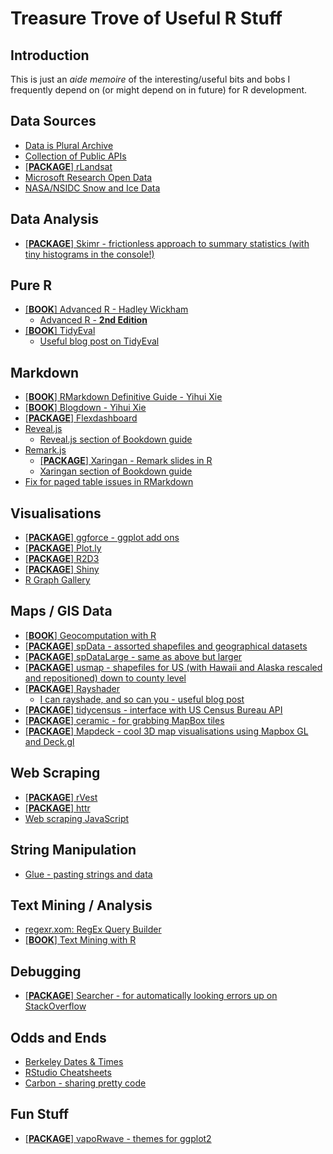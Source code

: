 # Treasure Trove of Useful R Stuff

## Introduction
This is just an _aide memoire_ of the interesting/useful bits and bobs I frequently depend on (or might depend on in future) for R development.

## Data Sources
* [Data is Plural Archive](https://docs.google.com/spreadsheets/d/1wZhPLMCHKJvwOkP4juclhjFgqIY8fQFMemwKL2c64vk/edit)
* [Collection of Public APIs](https://github.com/toddmotto/public-apis)
* [[**PACKAGE**] rLandsat](https://blog.socialcops.com/technology/data-science/announcing-rlandsat-landsat-8-data/)
* [Microsoft Research Open Data](https://msropendata.com/)
* [NASA/NSIDC Snow and Ice Data](https://nsidc.org/data/G02135/versions/3)

## Data Analysis
* [[**PACKAGE**] Skimr - frictionless approach to summary statistics (with tiny histograms in the console!)](https://ropensci.github.io/skimr/)

## Pure R
* [[**BOOK**] Advanced R - Hadley Wickham](http://adv-r.had.co.nz/)
  * [Advanced R - **2nd Edition**](https://adv-r.hadley.nz/)
* [[**BOOK**] TidyEval](https://tidyeval.tidyverse.org/)
  * [Useful blog post on TidyEval](https://ijlyttle.shinyapps.io/tidyeval/#section-introduction)

## Markdown
* [[**BOOK**] RMarkdown Definitive Guide - Yihui Xie](https://bookdown.org/yihui/rmarkdown/)
* [[**BOOK**] Blogdown - Yihui Xie](https://bookdown.org/yihui/blogdown/)
* [[**PACKAGE**] Flexdashboard](https://rmarkdown.rstudio.com/flexdashboard/)
* [Reveal.js](https://github.com/hakimel/reveal.js)
  * [Reveal.js section of Bookdown guide](https://bookdown.org/yihui/rmarkdown/revealjs.html)
* [Remark.js](https://remarkjs.com/#1)
  * [[**PACKAGE**] Xaringan - Remark slides in R](https://github.com/yihui/xaringan)
  * [Xaringan section of Bookdown guide](https://bookdown.org/yihui/rmarkdown/xaringan.html)
* [Fix for paged table issues in RMarkdown](https://github.com/rstudio/rstudio/issues/4072#issuecomment-473406177)

## Visualisations
* [[**PACKAGE**] ggforce - ggplot add ons](https://github.com/thomasp85/ggforce)
* [[**PACKAGE**] Plot.ly](https://plot.ly/r/)
* [[**PACKAGE**] R2D3](https://github.com/rstudio/r2d3)
* [[**PACKAGE**] Shiny](https://shiny.rstudio.com/tutorial/)
* [R Graph Gallery](https://www.r-graph-gallery.com/)

## Maps / GIS Data
* [[**BOOK**] Geocomputation with R](https://geocompr.robinlovelace.net/index.html)
* [[**PACKAGE**] spData - assorted shapefiles and geographical datasets](https://nowosad.github.io/spData/)
* [[**PACKAGE**] spDataLarge - same as above but larger](https://github.com/Nowosad/spDataLarge)
* [[**PACKAGE**] usmap - shapefiles for US (with Hawaii and Alaska rescaled and repositioned) down to county level](https://github.com/pdil/usmap)
* [[**PACKAGE**] Rayshader](https://www.rayshader.com/)
  * [I can rayshade, and so can you - useful blog post](https://wcmbishop.github.io/rayshader-demo/#introduction)
* [[**PACKAGE**] tidycensus - interface with US Census Bureau API](https://walkerke.github.io/tidycensus/)
* [[**PACKAGE**] ceramic - for grabbing MapBox tiles](https://hypertidy.github.io/ceramic/)
* [[**PACKAGE**] Mapdeck - cool 3D map visualisations using Mapbox GL and Deck.gl](https://github.com/SymbolixAU/mapdeck)

## Web Scraping
* [[**PACKAGE**] rVest](https://blog.rstudio.com/2014/11/24/rvest-easy-web-scraping-with-r/)
* [[**PACKAGE**] httr](https://cran.r-project.org/web/packages/httr/vignettes/quickstart.html)
* [Web scraping JavaScript](https://www.datacamp.com/community/tutorials/scraping-javascript-generated-data-with-r)

## String Manipulation
* [Glue - pasting strings and data](https://github.com/tidyverse/glue)

## Text Mining / Analysis
* [regexr.xom: RegEx Query Builder](https://regexr.com/)
* [[**BOOK**] Text Mining with R](https://www.tidytextmining.com/index.html)

## Debugging
* [[**PACKAGE**] Searcher - for automatically looking errors up on StackOverflow](https://github.com/r-assist/searcher)

## Odds and Ends
* [Berkeley Dates & Times](https://www.stat.berkeley.edu/~s133/dates.html)
* [RStudio Cheatsheets](https://github.com/rstudio/cheatsheets)
* [Carbon - sharing pretty code](https://carbon.now.sh/?l=r)

## Fun Stuff
* [[**PACKAGE**] vapoRwave - themes for ggplot2](https://github.com/moldach/vapoRwave)

